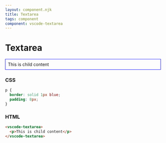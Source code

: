 ```yaml
---
layout: component.njk
title: Textarea
tags: component
component: vscode-textarea
---
```


# Textarea

<style>
  vscode-textarea p {
    border: solid 1px blue;
    padding: 8px;
  }
</style>

<component-preview>
  <vscode-textarea>
    <p>This is child content</p>
  </vscode-textarea>
</component-preview>

### CSS

```css
p {
  border: solid 1px blue;
  padding: 8px;
}
```

### HTML

```html
<vscode-textarea>
  <p>This is child content</p>
</vscode-textarea>
```
